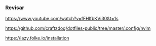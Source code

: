 ### Revisar

https://www.youtube.com/watch?v=fFHlfbKVi30&t=1s

https://github.com/craftzdog/dotfiles-public/tree/master/.config/nvim


https://lazy.folke.io/installation
